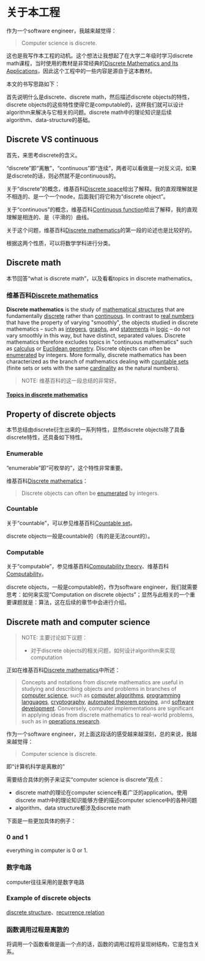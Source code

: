 # 关于本工程

作为一个software engineer，我越来越觉得：

> Computer science is discrete.

这也是我写作本工程的动机。这个想法让我想起了在大学二年级时学习discrete math课程，当时使用的教材是非常经典的[Discrete Mathematics and Its Applications](https://www.amazon.com/Discrete-Mathematics-Applications-Kenneth-Rosen/dp/125967651X)，因此这个工程中的一些内容是源自于这本教材。

本文的书写思路如下：

首先说明什么是discrete、discrete math，然后描述discrete objects的特性，discrete objects的这些特性使得它是computable的，这样我们就可以设计algorithm来解决与它相关的问题。discrete math中的理论知识是后续algorithm、data-structure的基础。

## Discrete VS continuous

首先，来思考discrete的含义。

“discrete”即“离散”，“continuous”即“连续”，两者可以看做是一对反义词，如果是discrete的话，则必然就不是continuous的。

关于“discrete”的概念，维基百科[Discrete space](https://en.wikipedia.org/wiki/Discrete_space)给出了解释。我的直观理解就是不相连的、是一个一个node，后面我们将它称为“discrete object”。

关于“continuous”的概念，维基百科[Continuous function](https://en.wikipedia.org/wiki/Continuous_function)给出了解释，我的直观理解是相连的、是（平滑的）曲线。

关于这个问题，维基百科[Discrete mathematics](https://en.wikipedia.org/wiki/Discrete_mathematics)的第一段的论述也是比较好的。

根据这两个性质，可以将数学学科进行分类。



## Discrete math

本节回答“what is discrete math”，以及看看topics in discrete mathematics。

### 维基百科[Discrete mathematics](https://en.wikipedia.org/wiki/Discrete_mathematics)

**Discrete mathematics** is the study of [mathematical structures](https://en.wikipedia.org/wiki/Mathematical_structures) that are fundamentally [discrete](https://en.wikipedia.org/wiki/Discrete_space) rather than [continuous](https://en.wikipedia.org/wiki/Continuous_function). In contrast to [real numbers](https://en.wikipedia.org/wiki/Real_number) that have the property of varying "smoothly", the objects studied in discrete mathematics – such as [integers](https://en.wikipedia.org/wiki/Integer), [graphs](https://en.wikipedia.org/wiki/Graph_(discrete_mathematics)), and [statements](https://en.wikipedia.org/wiki/Statement_(logic)) in [logic](https://en.wikipedia.org/wiki/Mathematical_logic) – do not vary smoothly in this way, but have distinct, separated values. Discrete mathematics therefore excludes topics in "continuous mathematics" such as [calculus](https://en.wikipedia.org/wiki/Calculus) or [Euclidean geometry](https://en.wikipedia.org/wiki/Euclidean_geometry). Discrete objects can often be [enumerated](https://en.wikipedia.org/wiki/Enumeration) by integers. More formally, discrete mathematics has been characterized as the branch of mathematics dealing with [countable sets](https://en.wikipedia.org/wiki/Countable_set) (finite sets or sets with the same [cardinality](https://en.wikipedia.org/wiki/Cardinality) as the natural numbers). 

> NOTE: 维基百科的这一段总结的非常好。



#### [Topics in discrete mathematics](https://en.wikipedia.org/wiki/Discrete_mathematics#Topics_in_discrete_mathematics)



## Property of discrete objects

本节总结由discrete衍生出来的一系列特性，显然discrete objects除了具备discrete特性，还具备如下特性。

### Enumerable

“enumerable”即“可枚举的”，这个特性非常重要。

维基百科[Discrete mathematics](https://en.wikipedia.org/wiki/Discrete_mathematics)：

> Discrete objects can often be [enumerated](https://en.wikipedia.org/wiki/Enumeration) by integers. 



### Countable

关于“countable”，可以参见维基百科[Countable set](https://en.wikipedia.org/wiki/Countable_set)。

discrete objects一般是countable的（有的是无法count的）。



### Computable

关于“computable”，参见维基百科[Computability theory](https://en.wikipedia.org/wiki/Computability_theory)、维基百科[Computability](https://en.wikipedia.org/wiki/Computability)。

discrete objects，一般是computable的，作为software engineer，我们就需要思考：如何来实现“Computation on discrete objects”；显然与此相关的一个重要课题就是：算法，这在后续的章节中会进行介绍。



## Discrete math and computer science

> NOTE: 主要讨论如下议题：
>
> - 对于discrete objects的相关问题，如何设计algorithm来实现computation

正如在维基百科[Discrete mathematics](https://en.wikipedia.org/wiki/Discrete_mathematics)中所述：

> Concepts and notations from discrete mathematics are useful in studying and describing objects and problems in branches of [computer science](https://en.wikipedia.org/wiki/Computer_science), such as [computer algorithms](https://en.wikipedia.org/wiki/Computer_algorithm), [programming languages](https://en.wikipedia.org/wiki/Programming_language), [cryptography](https://en.wikipedia.org/wiki/Cryptography), [automated theorem proving](https://en.wikipedia.org/wiki/Automated_theorem_proving), and [software development](https://en.wikipedia.org/wiki/Software_development). Conversely, computer implementations are significant in applying ideas from discrete mathematics to real-world problems, such as in [operations research](https://en.wikipedia.org/wiki/Operations_research).

作为一个software engineer，对上面这段话的感受越来越深刻，总的来说，我越来越觉得：

> Computer science is discrete.

即“计算机科学是离散的”

需要结合具体的例子来证实“computer science is discrete”观点：

- discrete math的理论在computer science有着广泛的application。使用discrete math中的理论知识能够方便的描述computer science中的各种问题
- algorithm、data structure都涉及discrete math

下面是一些更加具体的例子：

### 0 and 1

everything in computer is 0 or 1.

### 数字电路

computer往往采用的是数字电路

### Example of discrete objects

[discrete structure](./Structure/Discrete-structure.md)、[recurrence relation](./Guide/Induction-and-Recursion/Recursion/Recurrence-relation.md)



### 函数调用过程是离散的

将调用一个函数看做是画一个点的话，函数的调用过程将呈现树结构，它是包含关系。
